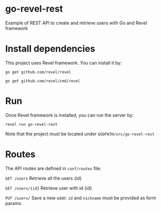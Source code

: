 # go-revel-rest
Example of REST API to create and retrieve users with Go and Revel framework

# Install dependencies

This project uses Revel framework. You can install it by:

<code>go get github.com/revel/revel</code>

<code>go get github.com/revel/cmd/revel</code>

# Run

Once Revel framework is installed, you can run the server by:

<code>revel run go-revel-rest</code>

Note that the project must be located under <code>$GOPATH/src/go-revel-rest</code>

# Routes

The API routes are defined in <code>conf/routes</code> file:

<code>GET /users</code> Retrieve all the users {id}

<code>GET /users/{id}</code> Retrieve user with id {id}

<code>PUT /users/</code> Save a new user. <code>id</code> and <code>nickname</code> must be provided as form params.
